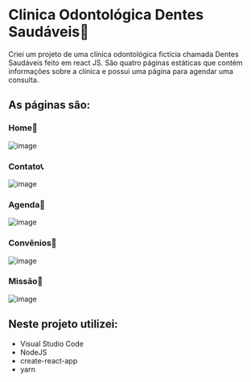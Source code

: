 # Clinica Odontológica Dentes Saudáveis🦷
Criei um projeto de uma clínica odontológica fictícia chamada Dentes Saudáveis feito em react JS. São quatro páginas estáticas que contém informações sobre a clínica e possui uma página para agendar uma consulta.

## As páginas são:

### Home🏡
![image](https://user-images.githubusercontent.com/71889113/112058326-37c53580-8b39-11eb-8146-4517ebe698b9.png)

### Contato📞
![image](https://user-images.githubusercontent.com/71889113/112058596-88d52980-8b39-11eb-938f-bf6244af83dc.png)

### Agenda📅
![image](https://user-images.githubusercontent.com/71889113/112058709-b02bf680-8b39-11eb-975b-c1ad2a4f93dc.png)

### Convênios🥼
![image](https://user-images.githubusercontent.com/71889113/112058860-dfdafe80-8b39-11eb-89aa-0c08958de487.png)

### Missão🎯
![image](https://user-images.githubusercontent.com/71889113/112059001-10bb3380-8b3a-11eb-93f3-3258301fff27.png)


## Neste projeto utilizei:
- Visual Studio Code
- NodeJS
- create-react-app
- yarn
